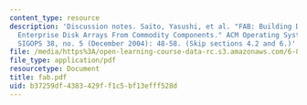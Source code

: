 ```yaml
---
content_type: resource
description: 'Discussion notes. Saito, Yasushi, et al. "FAB: Building Distributed
  Enterprise Disk Arrays From Commodity Components." ACM Operating Systems Review,
  SIGOPS 38, no. 5 (December 2004): 48-58. (Skip sections 4.2 and 6.)'
file: /media/https%3A/open-learning-course-data-rc.s3.amazonaws.com/6-824-distributed-computer-systems-engineering-spring-2006/b37259df4383429ff1c5bf13efff528d_fab.pdf
file_type: application/pdf
resourcetype: Document
title: fab.pdf
uid: b37259df-4383-429f-f1c5-bf13efff528d
---
```

